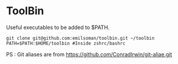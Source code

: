 ToolBin
=======

Useful executables to be added to $PATH.

    git clone git@github.com:emilsoman/toolbin.git ~/toolbin
    PATH=$PATH:$HOME/toolbin #Inside zshrc/bashrc

PS : Git aliases are from https://github.com/ConradIrwin/git-aliae.git
